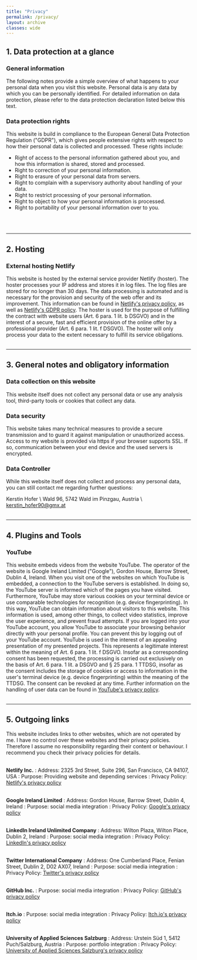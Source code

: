 ```yaml
---
title: "Privacy"
permalink: /privacy/
layout: archive
classes: wide
---
```


## 1. Data protection at a glance

### General information
The following notes provide a simple overview of what happens to your personal data when you visit this website. Personal data is any data by which you can be personally identified. 
For detailed information on data protection, please refer to the data protection declaration listed below this text.

### Data protection rights
This website is build in compliance to the European General Data Protection Regulation ("GDPR"), which gives people extensive rights with respect to how their personal data is collected and processed. These rights include:
  * Right of access to the personal information gathered about you, and how this information is shared, stored and processed.
  * Right to correction of your personal information.
  * Right to erasure of your personal data from servers.
  * Right to complain with a supervisory authority about handling of your data.
  * Right to restrict processing of your personal information.
  * Right to object to how your personal information is processed.
  * Right to portability of your personal information over to you.
<br />
<br />

---
## 2. Hosting

### External hosting Netlify
This website is hosted by the external service provider Netlify (hoster). The hoster processes your IP address and stores it in log files. The log files are stored for no longer than 30 days. The data processing is automated and is necessary for the provision and security of the web offer and its improvement. 
This information can be found in <a href="https://www.netlify.com/privacy/">Netlify's privacy policy</a>, as well as <a href="https://www.netlify.com/gdpr-ccpa/">Netlify's GDPR policy</a>.
The hoster is used for the purpose of fulfilling the contract with website users (Art. 6 para. 1 lit. b DSGVO) and in the interest of a secure, fast and efficient provision of the online offer by a professional provider (Art. 6 para. 1 lit. f DSGVO). 
The hoster will only process your data to the extent necessary to fulfill its service obligations.
<br />
<br />

---
## 3. General notes and obligatory information

### Data collection on this website
This website itself does not collect any personal data or use any analysis tool, third-party tools or cookies that collect any data.

### Data security
This website takes many technical measures to provide a secure transmission and to guard it against manipulation or unauthorized access.
Access to my website is provided via https if your browser supports SSL. If so, communication between your end device and the used servers is encrypted.

### Data Controller
While this website itself does not collect and process any personal data, you can still contact me regarding further questions:

Kerstin Hofer \\
Wald 96, 5742 Wald im Pinzgau, Austria \\
kerstin_hofer90@gmx.at
<br />
<br />

---
## 4. Plugins and Tools

### YouTube
This website embeds videos from the website YouTube. The operator of the website is Google Ireland Limited ("Google"), Gordon House, Barrow Street, Dublin 4, Ireland.
When you visit one of the websites on which YouTube is embedded, a connection to the YouTube servers is established. In doing so, the YouTube server is informed which of the pages you have visited.
Furthermore, YouTube may store various cookies on your terminal device or use comparable technologies for recognition (e.g. device fingerprinting). In this way, YouTube can obtain information about visitors to this website. This information is used, among other things, to collect video statistics, improve the user experience, and prevent fraud attempts.
If you are logged into your YouTube account, you allow YouTube to associate your browsing behavior directly with your personal profile. You can prevent this by logging out of your YouTube account.
YouTube is used in the interest of an appealing presentation of my presented projects. This represents a legitimate interest within the meaning of Art. 6 para. 1 lit. f DSGVO. Insofar as a corresponding consent has been requested, the processing is carried out exclusively on the basis of Art. 6 para. 1 lit. a DSGVO and § 25 para. 1 TTDSG, insofar as the consent includes the storage of cookies or access to information in the user's terminal device (e.g. device fingerprinting) within the meaning of the TTDSG. The consent can be revoked at any time.
Further information on the handling of user data can be found in <a href="https://policies.google.com/privacy?hl=en">YouTube's privacy policy</a>.
<br />
<br />

---
## 5. Outgoing links

This website includes links to other websites, which are not operated by me. I have no control over these websites and their privacy policies. 
Therefore I assume no responsibility regarding their content or behaviour. I recommend you check their privacy policies for details.
<br />
<br />

**Netlify Inc.**
: Address: 2325 3rd Street, Suite 296, San Francisco, CA 94107, USA
: Purpose: Providing website and depending services
: Privacy Policy: <a href="https://www.netlify.com/privacy/">Netlify's privacy policy</a>
<br />
<br />

**Google Ireland Limited**
: Address: Gordon House, Barrow Street, Dublin 4, Ireland
: Purpose: social media integration
: Privacy Policy: <a href="https://policies.google.com/privacy?hl=en">Google's privacy policy</a>
<br />
<br />

**LinkedIn Ireland Unlimited Company**
: Address: Wilton Plaza, Wilton Place, Dublin 2, Ireland
: Purpose: social media integration
: Privacy Policy: <a href="https://www.linkedin.com/legal/privacy-policy">LinkedIn's privacy policy</a>
<br />
<br />

**Twitter International Company**
: Address: One Cumberland Place, Fenian Street, Dublin 2, D02 AX07, Ireland
: Purpose: social media integration
: Privacy Policy: <a href="https://twitter.com/de/privacy">Twitter's privacy policy</a>
<br />
<br />
        
**GitHub Inc.**
: Purpose: social media integration
: Privacy Policy: <a href="https://docs.github.com/en/site-policy/privacy-policies/github-privacy-statement">GitHub's privacy policy</a>
<br />
<br />

**Itch.io**
: Purpose: social media integration
: Privacy Policy: <a href="https://itch.io/docs/legal/privacy-policy">Itch.io's privacy policy</a>
<br />
<br />

**University of Applied Sciences Salzburg**
: Address: Urstein Süd 1, 5412 Puch/Salzburg, Austria
: Purpose: portfolio integration
: Privacy Policy: <a href="https://www.fh-salzburg.ac.at/en/privacy">University of Applied Sciences Salzburg's privacy policy</a>